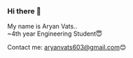 ### Hi there 👋
   My name is Aryan Vats..<br />
   ~4th year Engineering Student😇<br />

Contact me: aryanvats603@gmail.com😊

